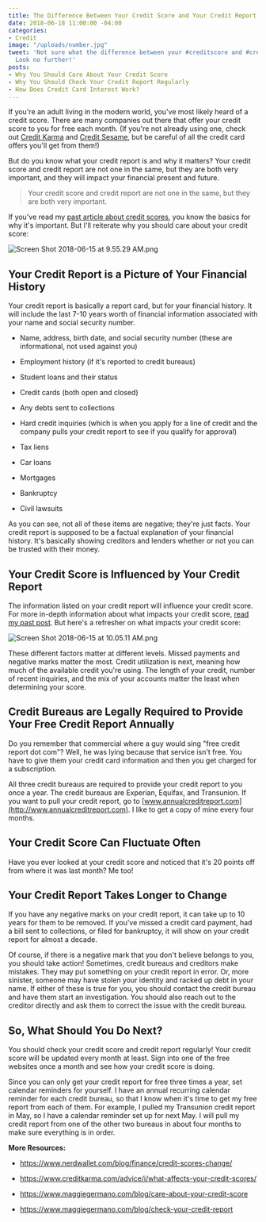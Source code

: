 ```yaml
---
title: The Difference Between Your Credit Score and Your Credit Report
date: 2018-06-18 11:00:00 -04:00
categories:
- Credit
image: "/uploads/number.jpg"
tweet: 'Not sure what the difference between your #creditscore and #creditreport are?
  Look no further!'
posts:
- Why You Should Care About Your Credit Score
- Why You Should Check Your Credit Report Regularly
- How Does Credit Card Interest Work?
---
```


If you're an adult living in the modern world, you've most likely heard of a credit score. There are many companies out there that offer your credit score to you for free each month. (If you're not already using one, check out [Credit Karma](http://www.creditkarma.com) and [Credit Sesame](http://www.creditsesame.com), but be careful of all the credit card offers you'll get from them!)

But do you know what your credit report is and why it matters? Your credit score and credit report are not one in the same, but they are both very important, and they will impact your financial present and future.

> Your credit score and credit report are not one in the same, but they are both very important.

If you've read my [past article about credit scores](https://www.maggiegermano.com/blog/care-about-your-credit-score), you know the basics for why it's important. But I'll reiterate why you should care about your credit score: 

![Screen Shot 2018-06-15 at 9.55.29 AM.png](/uploads/Screen%20Shot%202018-06-15%20at%209.55.29%20AM.png)

## Your Credit Report is a Picture of Your Financial History

Your credit report is basically a report card, but for your financial history. It will include the last 7-10 years worth of financial information associated with your name and social security number. 

* Name, address, birth date, and social security number (these are informational, not used against you)

* Employment history (if it's reported to credit bureaus)

* Student loans and their status

* Credit cards (both open and closed)

* Any debts sent to collections

* Hard credit inquiries (which is when you apply for a line of credit and the company pulls your credit report to see if you qualify for approval)

* Tax liens

* Car loans

* Mortgages

* Bankruptcy

* Civil lawsuits

As you can see, not all of these items are negative; they're just facts. Your credit report is supposed to be a factual explanation of your financial history. It's basically showing creditors and lenders whether or not you can be trusted with their money. 

## Your Credit Score is Influenced by Your Credit Report

The information listed on your credit report will influence your credit score. For more in-depth information about what impacts your credit score, [read my past post](https://www.maggiegermano.com/blog/care-about-your-credit-score). But here's a refresher on what impacts your credit score:

![Screen Shot 2018-06-15 at 10.05.11 AM.png](/uploads/Screen%20Shot%202018-06-15%20at%2010.05.11%20AM.png)

These different factors matter at different levels. Missed payments and negative marks matter the most. Credit utilization is next, meaning how much of the available credit you're using. The length of your credit, number of recent inquiries, and the mix of your accounts matter the least when determining your score. 

## Credit Bureaus are Legally Required to Provide Your Free Credit Report Annually

Do you remember that commercial where a guy would sing "free credit report dot com"? Well, he was lying because that service isn't free. You have to give them your credit card information and then you get charged for a subscription.

All three credit bureaus are required to provide your credit report to you once a year. The credit bureaus are Experian, Equifax, and Transunion. If you want to pull your credit report, go to [www.annualcreditreport.com](http://www.annualcreditreport.com). I like to get a copy of mine every four months.

## Your Credit Score Can Fluctuate Often

Have you ever looked at your credit score and noticed that it's 20 points off from where it was last month? Me too!

## Your Credit Report Takes Longer to Change

If you have any negative marks on your credit report, it can take up to 10 years for them to be removed. If you've missed a credit card payment, had a bill sent to collections, or filed for bankruptcy, it will show on your credit report for almost a decade.

Of course, if there is a negative mark that you don't believe belongs to you, you should take action! Sometimes, credit bureaus and creditors make mistakes. They may put something on your credit report in error. Or, more sinister, someone may have stolen your identity and racked up debt in your name. If either of these is true for you, you should contact the credit bureau and have them start an investigation. You should also reach out to the creditor directly and ask them to correct the issue with the credit bureau.

## So, What Should You Do Next?

You should check your credit score and credit report regularly! Your credit score will be updated every month at least. Sign into one of the free websites once a month and see how your credit score is doing.

Since you can only get your credit report for free three times a year, set calendar reminders for yourself. I have an annual recurring calendar reminder for each credit bureau, so that I know when it's time to get my free report from each of them. For example, I pulled my Transunion credit report in May, so I have a calendar reminder set up for next May. I will pull my credit report from one of the other two bureaus in about four months to make sure everything is in order.

**More Resources:**

* https://www.nerdwallet.com/blog/finance/credit-scores-change/

* https://www.creditkarma.com/advice/i/what-affects-your-credit-scores/

* https://www.maggiegermano.com/blog/care-about-your-credit-score

* https://www.maggiegermano.com/blog/check-your-credit-report